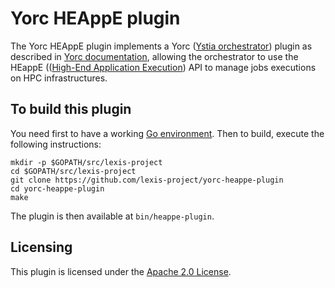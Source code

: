 # Yorc HEAppE plugin

The Yorc HEAppE plugin implements a Yorc ([Ystia orchestrator](https://github.com/ystia/yorc/)) plugin as described in [Yorc documentation](https://yorc.readthedocs.io/en/latest/plugins.html), allowing the orchestrator to use the HEappE (([High-End Application Execution](http://heappe.eu)) API to manage jobs executions on HPC infrastructures.

## To build this plugin

You need first to have a working [Go environment](https://golang.org/doc/install).
Then to build, execute the following instructions:

```
mkdir -p $GOPATH/src/lexis-project
cd $GOPATH/src/lexis-project
git clone https://github.com/lexis-project/yorc-heappe-plugin
cd yorc-heappe-plugin
make
```

The plugin is then available at `bin/heappe-plugin`.

## Licensing

This plugin is licensed under the [Apache 2.0 License](LICENSE).

